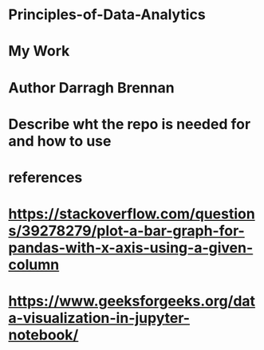 # Principles-of-Data-Analytics
# My Work
# Author Darragh Brennan

# Describe wht the repo is needed for and how to use
# references
# https://stackoverflow.com/questions/39278279/plot-a-bar-graph-for-pandas-with-x-axis-using-a-given-column
# https://www.geeksforgeeks.org/data-visualization-in-jupyter-notebook/
#